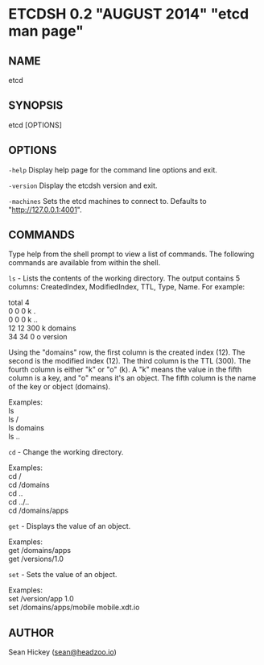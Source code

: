 ETCDSH 0.2 "AUGUST 2014" "etcd man page"
========================================

NAME
----
etcd

SYNOPSIS
--------
etcd [OPTIONS]

OPTIONS
-------
`-help` Display help page for the command line options and exit.

`-version` Display the etcdsh version and exit.

`-machines` Sets the etcd machines to connect to. Defaults to "http://127.0.0.1:4001".


COMMANDS
--------
Type help from the shell prompt to view a list of commands. The following commands are available from within the shell.

`ls` - Lists the contents of the working directory. The output contains 5 columns: CreatedIndex, ModifiedIndex, TTL, Type, Name. For example:

total 4  
 0  0   0 k .  
 0  0   0 k ..  
12 12 300 k domains  
34 34   0 o version

Using the "domains" row, the first column is the created index (12). The second is the modified index (12). The third column is the TTL (300). The fourth column is either "k" or "o" (k). A "k" means the value in the fifth column is a key, and "o" means it's an object. The fifth column is the name of the key or object (domains).

Examples:  
 ls  
 ls /  
 ls domains  
 ls ..

`cd` - Change the working directory.

Examples:  
 cd /  
 cd /domains  
 cd ..  
 cd ../..  
 cd /domains/apps

`get` - Displays the value of an object.

Examples:  
 get /domains/apps  
 get /versions/1.0

`set` - Sets the value of an object.

Examples:  
 set /version/app 1.0  
 set /domains/apps/mobile mobile.xdt.io


AUTHOR
------
Sean Hickey (sean@headzoo.io)
